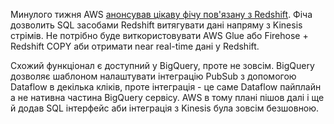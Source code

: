 Минулого тижня AWS [анонсував цікаву фічу пов'язану з Redshift](https://aws.amazon.com/about-aws/whats-new/2022/02/amazon-redshift-public-preview-streaming-ingestion-kinesis-data-streams/). Фіча дозволить SQL засобами Redshift витягувати дані напряму з Kinesis стрімів. Не потрібно буде виткористовувати AWS Glue або Firehose + Redshift COPY аби отримати near real-time дані у Redshift. 

Схожий функціонал є доступний у BigQuery, проте не зовсім. BigQuery дозволяє шаблоном налаштувати інтеграцію PubSub з допомогою Dataflow в декілька кліків, проте інтеграція - це саме Dataflow пайплайн а не нативна частина BigQuery сервісу. AWS в тому плані пішов далі і ще й додав SQL інтерфейс аби інтеграція з Kinesis була зовсім безшовною. 